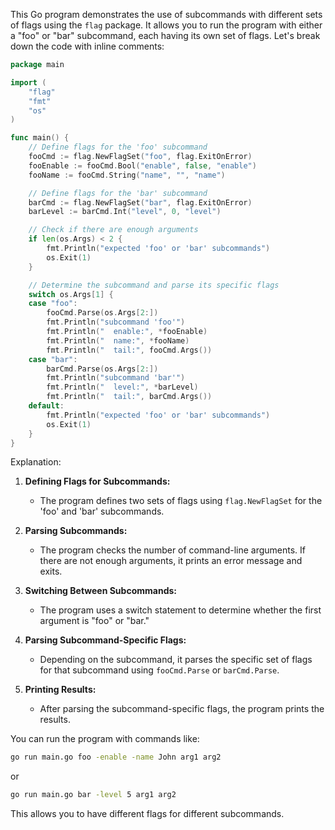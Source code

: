 This Go program demonstrates the use of subcommands with different sets of flags using the `flag` package. It allows you to run the program with either a "foo" or "bar" subcommand, each having its own set of flags. Let's break down the code with inline comments:

```go
package main

import (
	"flag"
	"fmt"
	"os"
)

func main() {
	// Define flags for the 'foo' subcommand
	fooCmd := flag.NewFlagSet("foo", flag.ExitOnError)
	fooEnable := fooCmd.Bool("enable", false, "enable")
	fooName := fooCmd.String("name", "", "name")

	// Define flags for the 'bar' subcommand
	barCmd := flag.NewFlagSet("bar", flag.ExitOnError)
	barLevel := barCmd.Int("level", 0, "level")

	// Check if there are enough arguments
	if len(os.Args) < 2 {
		fmt.Println("expected 'foo' or 'bar' subcommands")
		os.Exit(1)
	}

	// Determine the subcommand and parse its specific flags
	switch os.Args[1] {
	case "foo":
		fooCmd.Parse(os.Args[2:])
		fmt.Println("subcommand 'foo'")
		fmt.Println("  enable:", *fooEnable)
		fmt.Println("  name:", *fooName)
		fmt.Println("  tail:", fooCmd.Args())
	case "bar":
		barCmd.Parse(os.Args[2:])
		fmt.Println("subcommand 'bar'")
		fmt.Println("  level:", *barLevel)
		fmt.Println("  tail:", barCmd.Args())
	default:
		fmt.Println("expected 'foo' or 'bar' subcommands")
		os.Exit(1)
	}
}
```

Explanation:

1. **Defining Flags for Subcommands:**
   - The program defines two sets of flags using `flag.NewFlagSet` for the 'foo' and 'bar' subcommands.

2. **Parsing Subcommands:**
   - The program checks the number of command-line arguments. If there are not enough arguments, it prints an error message and exits.

3. **Switching Between Subcommands:**
   - The program uses a switch statement to determine whether the first argument is "foo" or "bar."

4. **Parsing Subcommand-Specific Flags:**
   - Depending on the subcommand, it parses the specific set of flags for that subcommand using `fooCmd.Parse` or `barCmd.Parse`.

5. **Printing Results:**
   - After parsing the subcommand-specific flags, the program prints the results.

You can run the program with commands like:

```bash
go run main.go foo -enable -name John arg1 arg2
```

or

```bash
go run main.go bar -level 5 arg1 arg2
```

This allows you to have different flags for different subcommands.